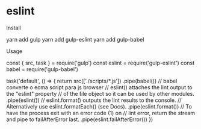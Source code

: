 # eslint

Install

yarn add gulp
yarn add gulp-eslint
yarn add gulp-babel

Usage

const { src, task } = require('gulp')
const eslint = require('gulp-eslint')
const babel = require('gulp-babel')

task('default', () => {
    return src(['./scripts/*.js'])
        .pipe(babel()) // babel converte o ecma script para js browser
        // eslint() attaches the lint output to the "eslint" property
        // of the file object so it can be used by other modules.
        .pipe(eslint())
        // eslint.format() outputs the lint results to the console.
        // Alternatively use eslint.formatEach() (see Docs).
        .pipe(eslint.format())
        // To have the process exit with an error code (1) on
        // lint error, return the stream and pipe to failAfterError last.
        .pipe(eslint.failAfterError())
})
